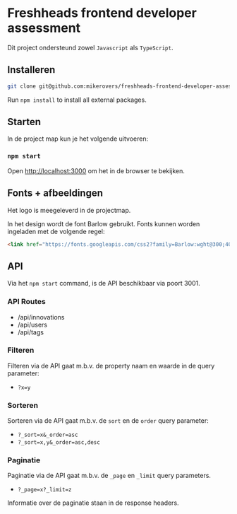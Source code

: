 # Freshheads frontend developer assessment
Dit project ondersteund zowel `Javascript` als `TypeScript`.

## Installeren
```bash
git clone git@github.com:mikerovers/freshheads-frontend-developer-assessment.git
```

Run `npm install` to install all external packages.

## Starten
In de project map kun je het volgende uitvoeren:

### `npm start`

Open [http://localhost:3000](http://localhost:3000) om het in de browser te bekijken.

## Fonts + afbeeldingen
Het logo is meegeleverd in de projectmap.

In het design wordt de font Barlow gebruikt.
Fonts kunnen worden ingeladen met de volgende regel:
```html
<link href="https://fonts.googleapis.com/css2?family=Barlow:wght@300;400;700" rel="stylesheet">
```

## API
Via het `npm start` command, is de API beschikbaar via poort 3001.

### API Routes
- /api/innovations
- /api/users
- /api/tags

### Filteren
Filteren via de API gaat m.b.v. de property naam en waarde in de query parameter:
- `?x=y`

### Sorteren
Sorteren via de API gaat m.b.v. de `sort` en de `order` query parameter:
- `?_sort=x&_order=asc`
- `?_sort=x,y&_order=asc,desc`

### Paginatie
Paginatie via de API gaat m.b.v. de `_page` en `_limit` query parameters.
- `?_page=x?_limit=z`

Informatie over de paginatie staan in de response headers.

